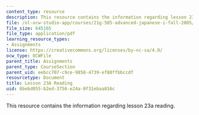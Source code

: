 ```yaml
---
content_type: resource
description: This resource contains the information regarding lesson 23a reading.
file: /ol-ocw-studio-app/courses/21g-505-advanced-japanese-i-fall-2005/8bebd055b2ed3756e24a0f31ebaa016c_MIT21G_501F12_hw4_26a.pdf
file_size: 645165
file_type: application/pdf
learning_resource_types:
- Assignments
license: https://creativecommons.org/licenses/by-nc-sa/4.0/
ocw_type: OCWFile
parent_title: Assignments
parent_type: CourseSection
parent_uid: eebcc707-c9ce-9858-4739-ef80ffbbccdf
resourcetype: Document
title: Lesson 23A Reading
uid: 8bebd055-b2ed-3756-e24a-0f31ebaa016c
---
```

This resource contains the information regarding lesson 23a reading.